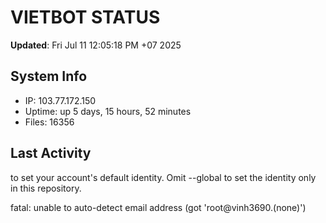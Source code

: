# VIETBOT STATUS
**Updated**: Fri Jul 11 12:05:18 PM +07 2025

## System Info
- IP: 103.77.172.150
- Uptime: up 5 days, 15 hours, 52 minutes
- Files: 16356

## Last Activity

to set your account's default identity.
Omit --global to set the identity only in this repository.

fatal: unable to auto-detect email address (got 'root@vinh3690.(none)')
